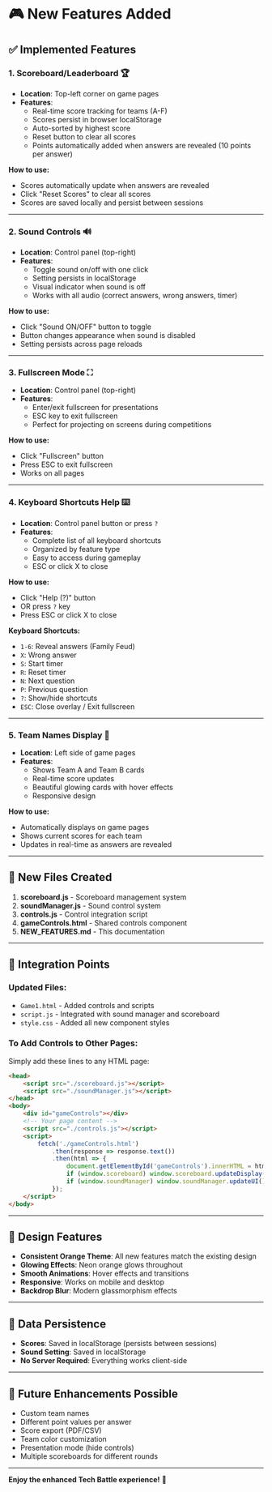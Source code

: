 # 🎮 New Features Added

## ✅ Implemented Features

### 1. **Scoreboard/Leaderboard** 🏆
- **Location**: Top-left corner on game pages
- **Features**:
  - Real-time score tracking for teams (A-F)
  - Scores persist in browser localStorage
  - Auto-sorted by highest score
  - Reset button to clear all scores
  - Points automatically added when answers are revealed (10 points per answer)

**How to use:**
- Scores automatically update when answers are revealed
- Click "Reset Scores" to clear all scores
- Scores are saved locally and persist between sessions

---

### 2. **Sound Controls** 🔊
- **Location**: Control panel (top-right)
- **Features**:
  - Toggle sound on/off with one click
  - Setting persists in localStorage
  - Visual indicator when sound is off
  - Works with all audio (correct answers, wrong answers, timer)

**How to use:**
- Click "Sound ON/OFF" button to toggle
- Button changes appearance when sound is disabled
- Setting persists across page reloads

---

### 3. **Fullscreen Mode** ⛶
- **Location**: Control panel (top-right)
- **Features**:
  - Enter/exit fullscreen for presentations
  - ESC key to exit fullscreen
  - Perfect for projecting on screens during competitions

**How to use:**
- Click "Fullscreen" button
- Press ESC to exit fullscreen
- Works on all pages

---

### 4. **Keyboard Shortcuts Help** ⌨️
- **Location**: Control panel button or press `?`
- **Features**:
  - Complete list of all keyboard shortcuts
  - Organized by feature type
  - Easy to access during gameplay
  - ESC or click X to close

**How to use:**
- Click "Help (?)" button
- OR press `?` key
- Press ESC or click X to close

**Keyboard Shortcuts:**
- `1-6`: Reveal answers (Family Feud)
- `X`: Wrong answer
- `S`: Start timer
- `R`: Reset timer
- `N`: Next question
- `P`: Previous question
- `?`: Show/hide shortcuts
- `ESC`: Close overlay / Exit fullscreen

---

### 5. **Team Names Display** 👥
- **Location**: Left side of game pages
- **Features**:
  - Shows Team A and Team B cards
  - Real-time score updates
  - Beautiful glowing cards with hover effects
  - Responsive design

**How to use:**
- Automatically displays on game pages
- Shows current scores for each team
- Updates in real-time as answers are revealed

---

## 📁 New Files Created

1. **scoreboard.js** - Scoreboard management system
2. **soundManager.js** - Sound control system
3. **controls.js** - Control integration script
4. **gameControls.html** - Shared controls component
5. **NEW_FEATURES.md** - This documentation

---

## 🎯 Integration Points

### Updated Files:
- `Game1.html` - Added controls and scripts
- `script.js` - Integrated with sound manager and scoreboard
- `style.css` - Added all new component styles

### To Add Controls to Other Pages:
Simply add these lines to any HTML page:

```html
<head>
    <script src="./scoreboard.js"></script>
    <script src="./soundManager.js"></script>
</head>
<body>
    <div id="gameControls"></div>
    <!-- Your page content -->
    <script src="./controls.js"></script>
    <script>
        fetch('./gameControls.html')
            .then(response => response.text())
            .then(html => {
                document.getElementById('gameControls').innerHTML = html;
                if (window.scoreboard) window.scoreboard.updateDisplay();
                if (window.soundManager) window.soundManager.updateUI();
            });
    </script>
</body>
```

---

## 🎨 Design Features

- **Consistent Orange Theme**: All new features match the existing design
- **Glowing Effects**: Neon orange glows throughout
- **Smooth Animations**: Hover effects and transitions
- **Responsive**: Works on mobile and desktop
- **Backdrop Blur**: Modern glassmorphism effects

---

## 💾 Data Persistence

- **Scores**: Saved in localStorage (persists between sessions)
- **Sound Setting**: Saved in localStorage
- **No Server Required**: Everything works client-side

---

## 🚀 Future Enhancements Possible

- Custom team names
- Different point values per answer
- Score export (PDF/CSV)
- Team color customization
- Presentation mode (hide controls)
- Multiple scoreboards for different rounds

---

**Enjoy the enhanced Tech Battle experience!** 🎉

